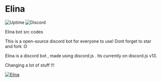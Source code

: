 <p align="center">
            <h1>Elina</h1> </center>

<img src="https://img.shields.io/uptimerobot/ratio/m790268525-a6294aaefe1fcd18b726574e?style=flat-square"
            alt="Uptime">
<img alt="Discord" src="https://img.shields.io/discord/782646778347388959?label=Discord">
</p>

Elina bot src codes

This is a open-source discord bot for everyone to use! Dont forget to star and fork :D

Elina is a discord bot , made using discord.js . Its currently on discord.js v13.

Changing a lot of stuff !!!

[![Elina](https://images-ext-1.discordapp.net/external/cwWJ910yqrjJyBCDl80ND0lLH3vlxIqAvBbbKLq_04A/%3Fwidth%3D1200%26height%3D393/https/media.discordapp.net/attachments/862619247897477121/862925351851130900/image0.jpg)](https://crizmo.github.io/elina/)

